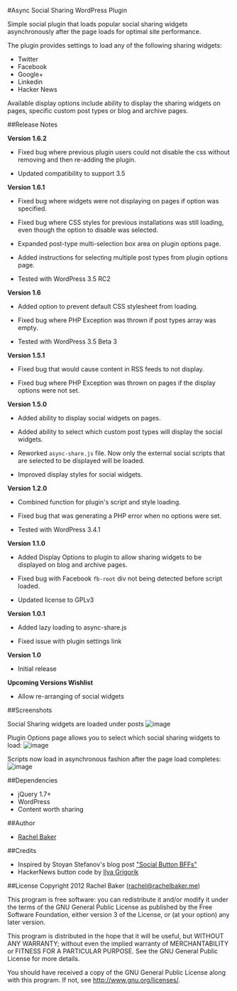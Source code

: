 #Async Social Sharing WordPress Plugin

Simple social plugin that loads popular social sharing widgets asynchronously after the page loads for optimal site performance.

The plugin provides settings to load any of the following sharing widgets:

* Twitter
* Facebook
* Google+
* Linkedin
* Hacker News

Available display options include ability to display the sharing widgets on pages, specific custom post types or blog and archive pages.

##Release Notes

__Version 1.6.2__

* Fixed bug where previous plugin users could not disable the css without removing and then re-adding the plugin.

* Updated compatibility to support 3.5

__Version 1.6.1__

* Fixed bug where widgets were not displaying on pages if option was specified.

* Fixed bug where CSS styles for previous installations was still loading, even though the option to disable was selected.

* Expanded post-type multi-selection box area on plugin options page.

* Added instructions for selecting multiple post types from plugin options page.

* Tested with WordPress 3.5 RC2

__Version 1.6__

* Added option to prevent default CSS stylesheet from loading.

* Fixed bug where PHP Exception was thrown if post types array was empty.

* Tested with WordPress 3.5 Beta 3


__Version 1.5.1__

* Fixed bug that would cause content in RSS feeds to not display.

* Fixed bug where PHP Exception was thrown on pages if the display options were not set.



__Version 1.5.0__

* Added ability to display social widgets on pages.

* Added ability to select which custom post types will display the social widgets.

* Reworked `async-share.js` file.  Now only the external social scripts that are selected to be displayed will be loaded.

* Improved display styles for social widgets.

__Version 1.2.0__

* Combined function for plugin's script and style loading.

* Fixed bug that was generating a PHP error when no options were set.

* Tested with WordPress 3.4.1

__Version 1.1.0__

* Added Display Options to plugin to allow sharing widgets to be displayed on blog and archive pages.

* Fixed bug with Facebook `fb-root` div not being detected before script loaded.

* Updated license to GPLv3

__Version 1.0.1__

* Added lazy loading to async-share.js

* Fixed issue with plugin settings link

__Version 1.0__

* Initial release

__Upcoming Versions Wishlist__

*   Allow re-arranging of social widgets


##Screenshots

Social Sharing widgets are loaded under posts
![image](https://img.skitch.com/20120425-x5bnprr39qq39jf8mq9ems9ckf.png)

Plugin Options page allows you to select which social sharing widgets to load:
![image](http://f.cl.ly/items/2a2D1r270I241Y3i0U2H/screenshot-2.png)

Scripts now load in asynchronous fashion after the page load completes:
![image](https://img.skitch.com/20120501-ka4dr14y773262a6nfywxwwty6.png)

##Dependencies

*	jQuery 1.7+
*	WordPress
*	Content worth sharing

##Author

- [Rachel Baker](http://rachelbaker.me)

##Credits
 * Inspired by Stoyan Stefanov's blog post ["Social Button BFFs"](http://www.phpied.com/social-button-bffs/)
 * HackerNews button code by [Ilya Grigorik](https://github.com/igrigorik/hackernews-button)

##License
Copyright 2012 Rachel Baker (rachel@rachelbaker.me)

This program is free software: you can redistribute it and/or modify it under the terms of the GNU General Public License as published by the Free Software Foundation, either version 3 of the License, or (at your option) any later version.

This program is distributed in the hope that it will be useful, but WITHOUT ANY WARRANTY; without even the implied warranty of MERCHANTABILITY or FITNESS FOR A PARTICULAR PURPOSE.  See the GNU General Public License for more details.

You should have received a copy of the GNU General Public License along with this program.  If not, see <http://www.gnu.org/licenses/>.

